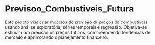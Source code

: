 # Previsoo_Combustiveis_Futura
Este projeto visa criar modelos de previsão de preços de combustíveis usando análise exploratória, séries temporais e regressão. Objetiva-se estimar com precisão os preços futuros, compreendendo tendências de mercado e aprimorando o planejamento financeiro.
